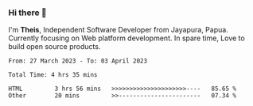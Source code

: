 ### Hi there 👋

I'm <b>Theis</b>, Independent Software Developer from Jayapura, Papua. Currently focusing on Web platform development. In spare time, Love to build open source products.



 
 <!--START_SECTION:waka-->

```text
From: 27 March 2023 - To: 03 April 2023

Total Time: 4 hrs 35 mins

HTML         3 hrs 56 mins   >>>>>>>>>>>>>>>>>>>>>----   85.65 %
Other        20 mins         >>-----------------------   07.34 %
```

<!--END_SECTION:waka-->
